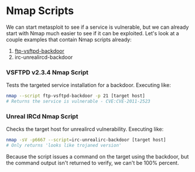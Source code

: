 # Nmap Scripts

We can start metasploit to see if a service is vulnerable, but we can already start with Nmap much easier to see if it can be exploited. Let's look at a couple examples that contain Nmap scripts already:

1. [ftp-vsftpd-backdoor](https://nmap.org/nsedoc/scripts/ftp-vsftpd-backdoor.html)
2. irc-unrealircd-backdoor



### VSFTPD v2.3.4 Nmap Script

Tests the targeted service installation for a backdoor. Executing like:
```bash 
nmap --script ftp-vsftpd-backdoor -p 21 [target host]
# Returns the service is vulnerable - CVE:CVE-2011-2523
```

### Unreal IRCd Nmap Script

Checks the target host for unrealircd vulnerability. Executing like:

```bash
nmap -sV -p6667 --script=irc-unrealirc-backdoor [target host]
# Only returns 'looks like trojaned version'
```

Because the script issues a command on the target using the backdoor, but the command output isn't returned to verify, we can't be 100% percent.